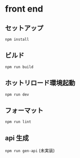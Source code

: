 # front end

## セットアップ

`npm install`

## ビルド

`npm run build`

## ホットリロード環境起動

`npm run dev`

## フォーマット

`npm run lint`

## api 生成

`npm run gen-api` (未実装)
